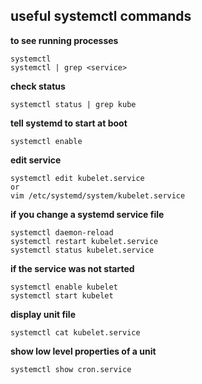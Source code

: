 ## useful systemctl commands 

__to see running processes__ 
```
systemctl
systemctl | grep <service>
```

__check status__ 
```
systemctl status | grep kube 
```

__tell systemd to start at boot__
```
systemctl enable
```

__edit service__ 
```
systemctl edit kubelet.service
or 
vim /etc/systemd/system/kubelet.service
```

__if you change a systemd service file__ 
```
systemctl daemon-reload
systemctl restart kubelet.service
systemctl status kubelet.service
```

__if the service was not started__ 
```
systemctl enable kubelet
systemctl start kubelet
```

__display unit file__  
```
systemctl cat kubelet.service
```

__show low level properties of a unit__ 
```
systemctl show cron.service 
``` 
